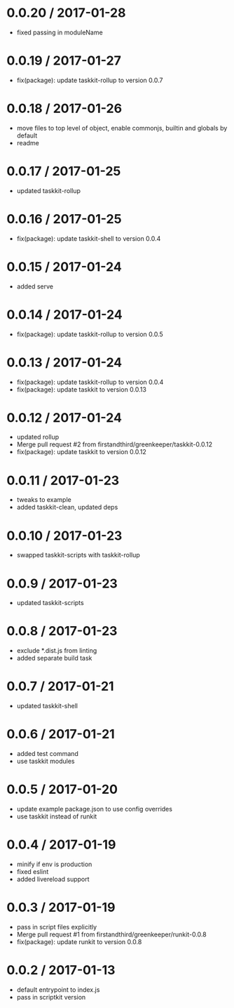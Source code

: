 
0.0.20 / 2017-01-28
==================

  * fixed passing in moduleName

0.0.19 / 2017-01-27
==================

  * fix(package): update taskkit-rollup to version 0.0.7

0.0.18 / 2017-01-26
==================

  * move files to top level of object, enable commonjs, builtin and globals by default
  * readme

0.0.17 / 2017-01-25
==================

  * updated taskkit-rollup

0.0.16 / 2017-01-25
==================

  * fix(package): update taskkit-shell to version 0.0.4

0.0.15 / 2017-01-24
==================

  * added serve

0.0.14 / 2017-01-24
==================

  * fix(package): update taskkit-rollup to version 0.0.5

0.0.13 / 2017-01-24
==================

  * fix(package): update taskkit-rollup to version 0.0.4
  * fix(package): update taskkit to version 0.0.13

0.0.12 / 2017-01-24
==================

  * updated rollup
  * Merge pull request #2 from firstandthird/greenkeeper/taskkit-0.0.12
  * fix(package): update taskkit to version 0.0.12

0.0.11 / 2017-01-23
==================

  * tweaks to example
  * added taskkit-clean, updated deps

0.0.10 / 2017-01-23
==================

  * swapped taskkit-scripts with taskkit-rollup

0.0.9 / 2017-01-23
==================

  * updated taskkit-scripts

0.0.8 / 2017-01-23
==================

  * exclude *.dist.js from linting
  * added separate build task

0.0.7 / 2017-01-21
==================

  * updated taskkit-shell

0.0.6 / 2017-01-21
==================

  * added test command
  * use taskkit modules

0.0.5 / 2017-01-20
==================

  * update example package.json to use config overrides
  * use taskkit instead of runkit

0.0.4 / 2017-01-19
==================

  * minify if env is production
  * fixed eslint
  * added livereload support

0.0.3 / 2017-01-19
==================

  * pass in script files explicitly
  * Merge pull request #1 from firstandthird/greenkeeper/runkit-0.0.8
  * fix(package): update runkit to version 0.0.8

0.0.2 / 2017-01-13
==================

  * default entrypoint to index.js
  * pass in scriptkit version
